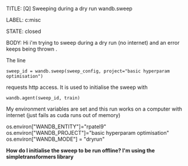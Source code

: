 TITLE:
[Q] Sweeping during a dry run wandb.sweep

LABEL:
c:misc

STATE:
closed

BODY:
Hi i'm trying to sweep during a dry run (no internet) and an error keeps being thrown .

The line

 `sweep_id = wandb.sweep(sweep_config, project="basic hyperparam optimisation")`

requests http access. It is used to initialise the sweep with

`wandb.agent(sweep_id, train)`

My environment variables are set and this run works on a computer with internet (just fails as cuda runs out of memory)

os.environ["WANDB_ENTITY"]="rpatel9"
os.environ["WANDB_PROJECT"]="basic hyperparam optimisation"
os.environ["WANDB_MODE"] = "dryrun"

**How do I initialise the sweep to be run offline? I'm using the simpletransformers library**




